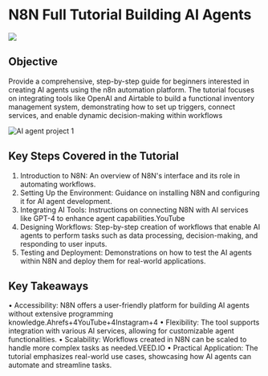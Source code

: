 # N8N Full Tutorial Building AI Agents
<a href="[https://www.youtube.com/watch?v=ZbIVOy_GPyQ&list=WL&index=3&t=1s]"><img src="https://img.shields.io/badge/-YouTube-0072b1?&style=for-the-badge&logo=YouTube&logoColor=white" /></a>

## Objective
Provide a comprehensive, step-by-step guide for beginners interested in creating AI agents using the n8n automation platform. The tutorial focuses on integrating tools like OpenAI and Airtable to build a functional inventory management system, demonstrating how to set up triggers, connect services, and enable dynamic decision-making within workflows 

![AI agent project 1](https://github.com/user-attachments/assets/094f0aa0-0672-4fa0-a9e7-2e86b42d47b1)

## Key Steps Covered in the Tutorial
1.	Introduction to N8N: An overview of N8N's interface and its role in automating workflows.
2.	Setting Up the Environment: Guidance on installing N8N and configuring it for AI agent development.
3.	Integrating AI Tools: Instructions on connecting N8N with AI services like GPT-4 to enhance agent capabilities.YouTube
4.	Designing Workflows: Step-by-step creation of workflows that enable AI agents to perform tasks such as data processing, decision-making, and responding to user inputs.
5.	Testing and Deployment: Demonstrations on how to test the AI agents within N8N and deploy them for real-world applications.

## Key Takeaways
•	Accessibility: N8N offers a user-friendly platform for building AI agents without extensive programming knowledge.Ahrefs+4YouTube+4Instagram+4
•	Flexibility: The tool supports integration with various AI services, allowing for customizable agent functionalities.
•	Scalability: Workflows created in N8N can be scaled to handle more complex tasks as needed.VEED.IO
•	Practical Application: The tutorial emphasizes real-world use cases, showcasing how AI agents can automate and streamline tasks.

